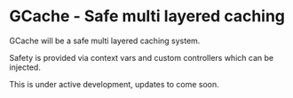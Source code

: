 # GCache - Safe multi layered caching

GCache will be a safe multi layered caching system.

Safety is provided via context vars and custom controllers which can be injected.

This is under active development, updates to come soon.